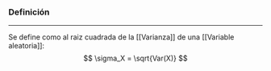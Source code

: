 ### Definición
---
Se define como al raiz cuadrada de la [[Varianza]] de una [[Variable aleatoria]]: $$ \sigma_X = \sqrt{Var(X)} $$
